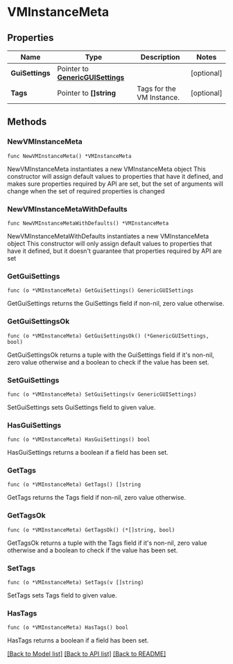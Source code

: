 # VMInstanceMeta

## Properties

Name | Type | Description | Notes
------------ | ------------- | ------------- | -------------
**GuiSettings** | Pointer to [**GenericGUISettings**](GenericGUISettings.md) |  | [optional] 
**Tags** | Pointer to **[]string** | Tags for the VM Instance. | [optional] 

## Methods

### NewVMInstanceMeta

`func NewVMInstanceMeta() *VMInstanceMeta`

NewVMInstanceMeta instantiates a new VMInstanceMeta object
This constructor will assign default values to properties that have it defined,
and makes sure properties required by API are set, but the set of arguments
will change when the set of required properties is changed

### NewVMInstanceMetaWithDefaults

`func NewVMInstanceMetaWithDefaults() *VMInstanceMeta`

NewVMInstanceMetaWithDefaults instantiates a new VMInstanceMeta object
This constructor will only assign default values to properties that have it defined,
but it doesn't guarantee that properties required by API are set

### GetGuiSettings

`func (o *VMInstanceMeta) GetGuiSettings() GenericGUISettings`

GetGuiSettings returns the GuiSettings field if non-nil, zero value otherwise.

### GetGuiSettingsOk

`func (o *VMInstanceMeta) GetGuiSettingsOk() (*GenericGUISettings, bool)`

GetGuiSettingsOk returns a tuple with the GuiSettings field if it's non-nil, zero value otherwise
and a boolean to check if the value has been set.

### SetGuiSettings

`func (o *VMInstanceMeta) SetGuiSettings(v GenericGUISettings)`

SetGuiSettings sets GuiSettings field to given value.

### HasGuiSettings

`func (o *VMInstanceMeta) HasGuiSettings() bool`

HasGuiSettings returns a boolean if a field has been set.

### GetTags

`func (o *VMInstanceMeta) GetTags() []string`

GetTags returns the Tags field if non-nil, zero value otherwise.

### GetTagsOk

`func (o *VMInstanceMeta) GetTagsOk() (*[]string, bool)`

GetTagsOk returns a tuple with the Tags field if it's non-nil, zero value otherwise
and a boolean to check if the value has been set.

### SetTags

`func (o *VMInstanceMeta) SetTags(v []string)`

SetTags sets Tags field to given value.

### HasTags

`func (o *VMInstanceMeta) HasTags() bool`

HasTags returns a boolean if a field has been set.


[[Back to Model list]](../README.md#documentation-for-models) [[Back to API list]](../README.md#documentation-for-api-endpoints) [[Back to README]](../README.md)


